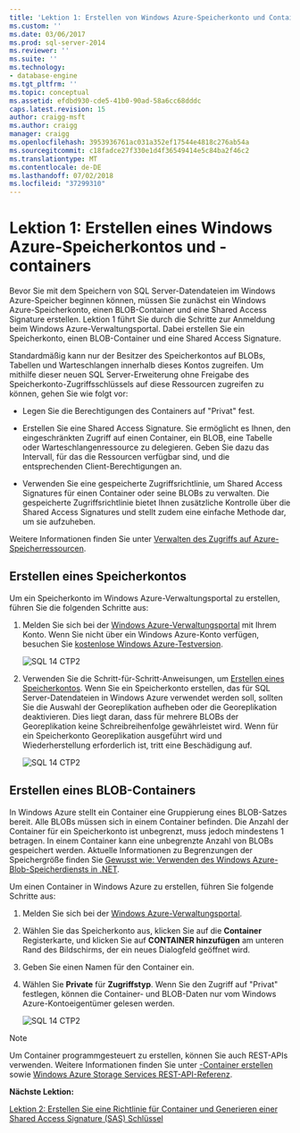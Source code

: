 ```yaml
---
title: 'Lektion 1: Erstellen von Windows Azure-Speicherkonto und Container | Microsoft-Dokumentation'
ms.custom: ''
ms.date: 03/06/2017
ms.prod: sql-server-2014
ms.reviewer: ''
ms.suite: ''
ms.technology:
- database-engine
ms.tgt_pltfrm: ''
ms.topic: conceptual
ms.assetid: efdbd930-cde5-41b0-90ad-58a6cc68dddc
caps.latest.revision: 15
author: craigg-msft
ms.author: craigg
manager: craigg
ms.openlocfilehash: 3953936761ac031a352ef17544e4818c276ab54a
ms.sourcegitcommit: c18fadce27f330e1d4f36549414e5c84ba2f46c2
ms.translationtype: MT
ms.contentlocale: de-DE
ms.lasthandoff: 07/02/2018
ms.locfileid: "37299310"
---
```

# <a name="lesson-1-create-windows-azure-storage-account-and-container"></a>Lektion 1: Erstellen eines Windows Azure-Speicherkontos und -containers
  Bevor Sie mit dem Speichern von SQL Server-Datendateien im Windows Azure-Speicher beginnen können, müssen Sie zunächst ein Windows Azure-Speicherkonto, einen BLOB-Container und eine Shared Access Signature erstellen. Lektion 1 führt Sie durch die Schritte zur Anmeldung beim Windows Azure-Verwaltungsportal. Dabei erstellen Sie ein Speicherkonto, einen BLOB-Container und eine Shared Access Signature.  
  
 Standardmäßig kann nur der Besitzer des Speicherkontos auf BLOBs, Tabellen und Warteschlangen innerhalb dieses Kontos zugreifen. Um mithilfe dieser neuen SQL Server-Erweiterung ohne Freigabe des Speicherkonto-Zugriffsschlüssels auf diese Ressourcen zugreifen zu können, gehen Sie wie folgt vor:  
  
-   Legen Sie die Berechtigungen des Containers auf "Privat" fest.  
  
-   Erstellen Sie eine Shared Access Signature. Sie ermöglicht es Ihnen, den eingeschränkten Zugriff auf einen Container, ein BLOB, eine Tabelle oder Warteschlangenressource zu delegieren. Geben Sie dazu das Intervall, für das die Ressourcen verfügbar sind, und die entsprechenden Client-Berechtigungen an.  
  
-   Verwenden Sie eine gespeicherte Zugriffsrichtlinie, um Shared Access Signatures für einen Container oder seine BLOBs zu verwalten. Die gespeicherte Zugriffsrichtlinie bietet Ihnen zusätzliche Kontrolle über die Shared Access Signatures und stellt zudem eine einfache Methode dar, um sie aufzuheben.  
  
 Weitere Informationen finden Sie unter [Verwalten des Zugriffs auf Azure-Speicherressourcen](http://msdn.microsoft.com/library/windowsazure/ee393343.aspx).  
  
## <a name="create-storage-account"></a>Erstellen eines Speicherkontos  
 Um ein Speicherkonto im Windows Azure-Verwaltungsportal zu erstellen, führen Sie die folgenden Schritte aus:  
  
1.  Melden Sie sich bei der [Windows Azure-Verwaltungsportal](https://manage.windowsazure.com) mit Ihrem Konto. Wenn Sie nicht über ein Windows Azure-Konto verfügen, besuchen Sie [kostenlose Windows Azure-Testversion](http://www.windowsazure.com/pricing/free-trial/).  
  
     ![SQL 14 CTP2](../../2014/tutorials/media/ss-was-tutlesson-1-1.gif "SQL 14 CTP2")  
  
2.  Verwenden Sie die Schritt-für-Schritt-Anweisungen, um [Erstellen eines Speicherkontos](http://azure.microsoft.com/documentation/articles/storage-create-storage-account/). Wenn Sie ein Speicherkonto erstellen, das für SQL Server-Datendateien in Windows Azure verwendet werden soll, sollten Sie die Auswahl der Georeplikation aufheben oder die Georeplikation deaktivieren. Dies liegt daran, dass für mehrere BLOBs der Georeplikation keine Schreibreihenfolge gewährleistet wird. Wenn für ein Speicherkonto Georeplikation ausgeführt wird und Wiederherstellung erforderlich ist, tritt eine Beschädigung auf.  
  
     ![SQL 14 CTP2](../../2014/tutorials/media/ss-was-tutlesson-1-2.gif "SQL 14 CTP2")  
  
## <a name="create-a-blob-container"></a>Erstellen eines BLOB-Containers  
 In Windows Azure stellt ein Container eine Gruppierung eines BLOB-Satzes bereit. Alle BLOBs müssen sich in einem Container befinden. Die Anzahl der Container für ein Speicherkonto ist unbegrenzt, muss jedoch mindestens 1 betragen. In einem Container kann eine unbegrenzte Anzahl von BLOBs gespeichert werden. Aktuelle Informationen zu Begrenzungen der Speichergröße finden Sie [Gewusst wie: Verwenden des Windows Azure-Blob-Speicherdiensts in .NET](http://www.windowsazure.com/develop/net/how-to-guides/blob-storage/).  
  
 Um einen Container in Windows Azure zu erstellen, führen Sie folgende Schritte aus:  
  
1.  Melden Sie sich bei der [Windows Azure-Verwaltungsportal](https://manage.windowsazure.com).  
  
2.  Wählen Sie das Speicherkonto aus, klicken Sie auf die **Container** Registerkarte, und klicken Sie auf **CONTAINER hinzufügen** am unteren Rand des Bildschirms, der ein neues Dialogfeld geöffnet wird.  
  
3.  Geben Sie einen Namen für den Container ein.  
  
4.  Wählen Sie **Private** für **Zugriffstyp**. Wenn Sie den Zugriff auf "Privat" festlegen, können die Container- und BLOB-Daten nur vom Windows Azure-Kontoeigentümer gelesen werden.  
  
     ![SQL 14 CTP2](../../2014/tutorials/media/ss-was-tutlesson-1-4.gif "SQL 14 CTP2")  
  
> [!NOTE]  
>  Um Container programmgesteuert zu erstellen, können Sie auch REST-APIs verwenden. Weitere Informationen finden Sie unter [-Container erstellen](http://msdn.microsoft.com/library/windowsazure/dd179468.aspx) sowie [Windows Azure Storage Services REST-API-Referenz](http://msdn.microsoft.com/library/windowsazure/dd179355.aspx).  
  
 **Nächste Lektion:**  
  
 [Lektion 2: Erstellen Sie eine Richtlinie für Container und Generieren einer Shared Access Signature &#40;SAS&#41; Schlüssel](../relational-databases/lesson-1-create-stored-access-policy-and-shared-access-signature.md)  
  
  
